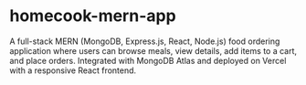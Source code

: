 # homecook-mern-app
A full-stack MERN (MongoDB, Express.js, React, Node.js) food ordering application where users can browse meals, view details, add items to a cart, and place orders. Integrated with MongoDB Atlas and deployed on Vercel with a responsive React frontend.
